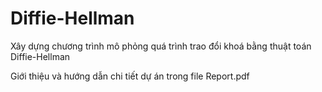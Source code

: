 # Diffie-Hellman

Xây dựng chương trình mô phỏng quá trình trao đổi khoá bằng thuật toán Diffie-Hellman

Giới thiệu và hướng dẫn chi tiết dự án trong file Report.pdf
